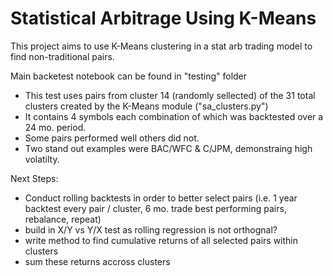 # Statistical Arbitrage Using K-Means 

This project aims to use K-Means clustering in a stat arb trading model to find non-traditional pairs.

Main backetest notebook can be found in "testing" folder
- This test uses pairs from cluster 14 (randomly sellected) of the 31 total clusters created by the K-Means module ("sa_clusters.py")
- It contains 4 symbols each combination of which was backtested over a 24 mo. period.
- Some pairs performed well others did not. 
- Two stand out examples were BAC/WFC & C/JPM, demonstraing high volatilty.

Next Steps:
- Conduct rolling backtests in order to better select pairs (i.e. 1 year backtest every pair / cluster, 6 mo. trade best performing pairs, rebalance, repeat)
-   build in X/Y vs Y/X test as rolling regression is not orthognal?
- write method to find cumulative returns of all selected pairs within clusters
- sum these returns accross clusters
